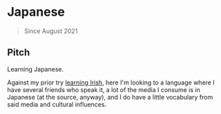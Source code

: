 # Japanese

> Since August 2021

## Pitch

Learning Japanese.

Against my prior try [learning Irish](irish.md), here I'm looking to a language where I have several
friends who speak it, a lot of the media I consume is in Japanese (at the source, anyway), and I do
have a little vocabulary from said media and cultural influences.
